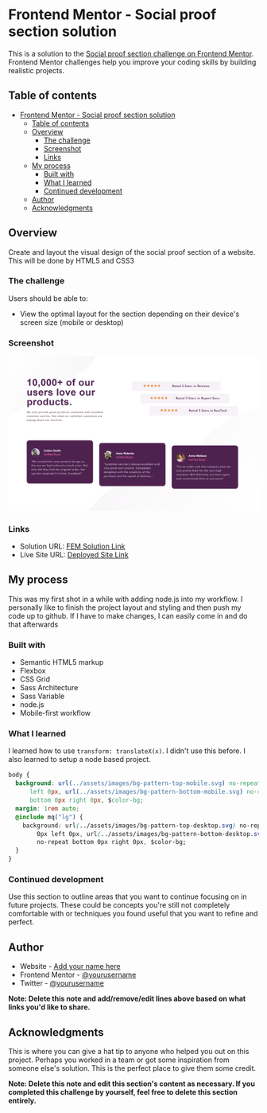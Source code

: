 # Frontend Mentor - Social proof section solution

This is a solution to the [Social proof section challenge on Frontend Mentor](https://www.frontendmentor.io/challenges/social-proof-section-6e0qTv_bA). Frontend Mentor challenges help you improve your coding skills by building realistic projects.

## Table of contents

- [Frontend Mentor - Social proof section solution](#frontend-mentor---social-proof-section-solution)
  - [Table of contents](#table-of-contents)
  - [Overview](#overview)
    - [The challenge](#the-challenge)
    - [Screenshot](#screenshot)
    - [Links](#links)
  - [My process](#my-process)
    - [Built with](#built-with)
    - [What I learned](#what-i-learned)
    - [Continued development](#continued-development)
  - [Author](#author)
  - [Acknowledgments](#acknowledgments)

## Overview

Create and layout the visual design of the social proof section of a website. This will be done by HTML5 and CSS3

### The challenge

Users should be able to:

- View the optimal layout for the section depending on their device's screen size (mobile or desktop)

### Screenshot

![](./social-proof-screenshot.png)

### Links

- Solution URL: [FEM Solution Link](https://www.frontendmentor.io/solutions/responsive-gridflex-social-proof-section-bh6qV58iD)
- Live Site URL: [Deployed Site Link](https://brianj-27.github.io/social-proof-section/)

## My process

This was my first shot in a while with adding node.js into my workflow. I personally like to finish the project layout and styling and then push my code up to github. If I have to make changes, I can easily come in and do that afterwards

### Built with

- Semantic HTML5 markup
- Flexbox
- CSS Grid
- Sass Architecture
- Sass Variable
- node.js
- Mobile-first workflow

### What I learned

I learned how to use `transform: translateX(x)`. I didn't use this before. I also learned to setup a node based project.

```css
body {
  background: url(../assets/images/bg-pattern-top-mobile.svg) no-repeat top 0px
      left 0px, url(../assets/images/bg-pattern-bottom-mobile.svg) no-repeat
      bottom 0px right 0px, $color-bg;
  margin: 1rem auto;
  @include mq("lg") {
    background: url(../assets/images/bg-pattern-top-desktop.svg) no-repeat top
        0px left 0px, url(../assets/images/bg-pattern-bottom-desktop.svg)
        no-repeat bottom 0px right 0px, $color-bg;
  }
}
```

### Continued development

Use this section to outline areas that you want to continue focusing on in future projects. These could be concepts you're still not completely comfortable with or techniques you found useful that you want to refine and perfect.

## Author

- Website - [Add your name here](https://www.your-site.com)
- Frontend Mentor - [@yourusername](https://www.frontendmentor.io/profile/yourusername)
- Twitter - [@yourusername](https://www.twitter.com/yourusername)

**Note: Delete this note and add/remove/edit lines above based on what links you'd like to share.**

## Acknowledgments

This is where you can give a hat tip to anyone who helped you out on this project. Perhaps you worked in a team or got some inspiration from someone else's solution. This is the perfect place to give them some credit.

**Note: Delete this note and edit this section's content as necessary. If you completed this challenge by yourself, feel free to delete this section entirely.**
